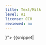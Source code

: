 ```yaml
---
title: Text/Milk
level: A1
license: CC0
reviewed: no
---
```


<div data-audio-file="{<Audio src="Mjólk.mp3"/>}">
{{snippet|
<Audio src="Mjólk.mp3"/>
Ég drekk mjólk. Ég drekk minnst þrettán lítra af mjólk á viku. Mamma segir: „Það er of mikið!“, en ég hlusta ekki á hana. Mjólk er svo góð!
}}
</div>

